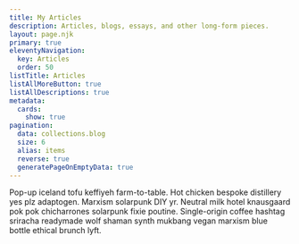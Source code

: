 ```yaml
---
title: My Articles
description: Articles, blogs, essays, and other long-form pieces.
layout: page.njk
primary: true
eleventyNavigation:
  key: Articles
  order: 50
listTitle: Articles
listAllMoreButton: true
listAllDescriptions: true
metadata:
  cards:
    show: true
pagination:
  data: collections.blog
  size: 6
  alias: items
  reverse: true
  generatePageOnEmptyData: true
---
```


Pop-up iceland tofu keffiyeh farm-to-table.  Hot chicken bespoke distillery yes plz adaptogen.  Marxism solarpunk DIY yr.  Neutral milk hotel knausgaard pok pok chicharrones solarpunk fixie poutine.  Single-origin coffee hashtag sriracha readymade wolf shaman synth mukbang vegan marxism blue bottle ethical brunch lyft.
